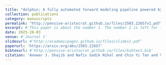 ```yaml
---
title: "dolphin: A fully automated forward modeling pipeline powered by artificial intelligence for galaxy-scale strong lenses"
collection: publications
category: manuscripts
permalink: "http://pensive-aristocrat.github.io/files/2503.22657v1.pdf"
excerpt: #'This paper is about the number 1. The number 2 is left for future work.'
date: 2025-28-03
venue: #'Journal 1'
slidesurl: #'http://academicpages.github.io/files/slides1.pdf'
paperurl: 'https://arxiv.org/abs/2503.22657'
bibtexurl: #'http://pensive-aristocrat.github.io/files/bibtex1.bib'
citation: 'Anowar J. Shajib and Nafis Sadik Nihal and Chin Yi Tan and Vedant Sahu and Simon Birrer and Tommaso Treu and Joshua Frieman. (2025). "dolphin: A fully automated forward modeling pipeline powered by artificial intelligence for galaxy-scale strong lenses." arXiv preprint arXiv:2503.22657.'
---
```



